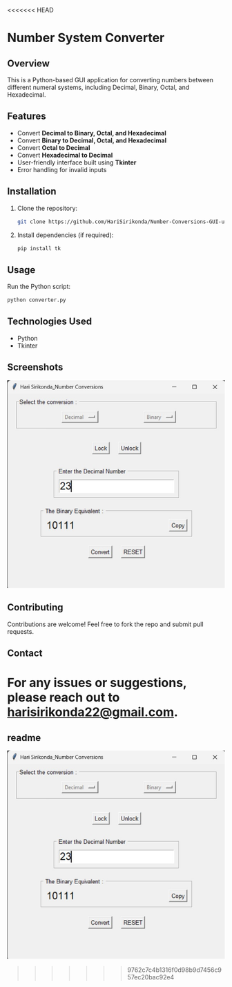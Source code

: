 <<<<<<< HEAD
# Number System Converter

## Overview
This is a Python-based GUI application for converting numbers between different numeral systems, including Decimal, Binary, Octal, and Hexadecimal.

## Features
- Convert **Decimal to Binary, Octal, and Hexadecimal**
- Convert **Binary to Decimal, Octal, and Hexadecimal**
- Convert **Octal to Decimal**
- Convert **Hexadecimal to Decimal**
- User-friendly interface built using **Tkinter**
- Error handling for invalid inputs

## Installation
1. Clone the repository:
   ```bash
   git clone https://github.com/HariSirikonda/Number-Conversions-GUI-using-tkinter.git
   ```
2. Install dependencies (if required):
   ```bash
   pip install tk
   ```

## Usage
Run the Python script:
```bash
python converter.py
```

## Technologies Used
- Python
- Tkinter

## Screenshots
![App Screenshot](https://github.com/HariSirikonda/Number-Conversions-GUI-using-tkinter/blob/main/WhatsApp%20Image%202025-02-17%20at%2017.28.32_4065dd43.jpg?raw=true)

## Contributing
Contributions are welcome! Feel free to fork the repo and submit pull requests.

## Contact
For any issues or suggestions, please reach out to [harisirikonda22@gmail.com](harisirikonda22@gmail.com).
=======
## readme

![image alt](https://github.com/HariSirikonda/Number-Conversions-GUI-using-tkinter/blob/main/WhatsApp%20Image%202025-02-17%20at%2017.28.32_4065dd43.jpg?raw=true)
>>>>>>> 9762c7c4b1316f0d98b9d7456c957ec20bac92e4
